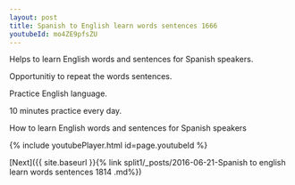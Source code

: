 ```yaml
---
layout: post
title: Spanish to English learn words sentences 1666 
youtubeId: mo4ZE9pfsZU
---
```

 
 
Helps to learn English words and sentences for Spanish speakers.

Opportunitiy to repeat the words sentences. 

Practice English language. 
 
10 minutes practice every day. 
 
How to learn English words and sentences for Spanish speakers 
 
{% include youtubePlayer.html id=page.youtubeId %}
 
 
[Next]({{ site.baseurl }}{% link  split1/_posts/2016-06-21-Spanish to english learn words sentences 1814 .md%})
 
